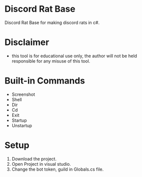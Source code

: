 # Discord Rat Base
Discord Rat Base for making discord rats in c#.

# Disclaimer
* this tool is for educational use only, the author will not be held responsible for any misuse of this tool.
  
# Built-in Commands
* Screenshot
* Shell
* Dir
* Cd
* Exit
* Startup
* Unstartup

# Setup
1. Download the project.
2. Open Project in visual studio.
3. Change the bot token, guild in Globals.cs file.
